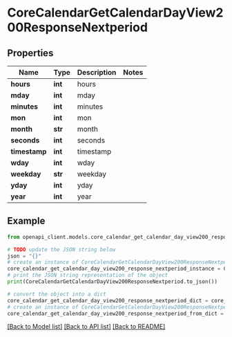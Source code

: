 # CoreCalendarGetCalendarDayView200ResponseNextperiod


## Properties

Name | Type | Description | Notes
------------ | ------------- | ------------- | -------------
**hours** | **int** | hours | 
**mday** | **int** | mday | 
**minutes** | **int** | minutes | 
**mon** | **int** | mon | 
**month** | **str** | month | 
**seconds** | **int** | seconds | 
**timestamp** | **int** | timestamp | 
**wday** | **int** | wday | 
**weekday** | **str** | weekday | 
**yday** | **int** | yday | 
**year** | **int** | year | 

## Example

```python
from openapi_client.models.core_calendar_get_calendar_day_view200_response_nextperiod import CoreCalendarGetCalendarDayView200ResponseNextperiod

# TODO update the JSON string below
json = "{}"
# create an instance of CoreCalendarGetCalendarDayView200ResponseNextperiod from a JSON string
core_calendar_get_calendar_day_view200_response_nextperiod_instance = CoreCalendarGetCalendarDayView200ResponseNextperiod.from_json(json)
# print the JSON string representation of the object
print(CoreCalendarGetCalendarDayView200ResponseNextperiod.to_json())

# convert the object into a dict
core_calendar_get_calendar_day_view200_response_nextperiod_dict = core_calendar_get_calendar_day_view200_response_nextperiod_instance.to_dict()
# create an instance of CoreCalendarGetCalendarDayView200ResponseNextperiod from a dict
core_calendar_get_calendar_day_view200_response_nextperiod_from_dict = CoreCalendarGetCalendarDayView200ResponseNextperiod.from_dict(core_calendar_get_calendar_day_view200_response_nextperiod_dict)
```
[[Back to Model list]](../README.md#documentation-for-models) [[Back to API list]](../README.md#documentation-for-api-endpoints) [[Back to README]](../README.md)


